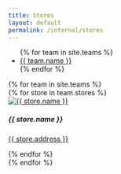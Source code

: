 ```yaml
---
title: Stores
layout: default
permalink: /internal/stores
---
```


<div class="container mt-5">
  <ul class="nav nav-tabs" id="teamsTabs" role="tablist">
    {% for team in site.teams %}
      <li class="nav-item">
        <a class="nav-link {% if forloop.first %}active{% endif %}" id="{{ team.name | slugify }}-tab" data-toggle="tab" href="#{{ team.name | slugify }}" role="tab" aria-controls="{{ team.name | slugify }}" aria-selected="true">{{ team.name }}</a>
      </li>
    {% endfor %}
  </ul>

  <div class="tab-content" id="teamsTabsContent">
    {% for team in site.teams %}
      <div class="tab-pane fade {% if forloop.first %}show active{% endif %}" id="{{ team.name | slugify }}" role="tabpanel" aria-labelledby="{{ team.name | slugify }}-tab">
        <div class="row">
          {% for store in team.stores %}
            <div class="col-lg-4 col-md-6 mb-4">
              <div class="card">
                <a href="{{ store.pickup_instructions }}" target="_blank" rel="noopener noreferrer">
                  <img src="{{ store.photo_url }}" class="card-img-top" alt="{{ store.name }}">
                </a>
                <div class="card-body">
                  <h5 class="card-title">{{ store.name }}</h5>
                  <p class="card-text"><a href="https://www.google.com/maps/search/?api=1&query={{ store.address }}">{{ store.address }}</a></p>
                </div>
              </div>
            </div>
          {% endfor %}
        </div>
      </div>
    {% endfor %}
  </div>
</div>

<script>
  // Add Bootstrap's tab functionality (ensure Bootstrap JS is included)
  $(document).ready(function(){
    $('#teamsTabs').tab();
  });
</script>
